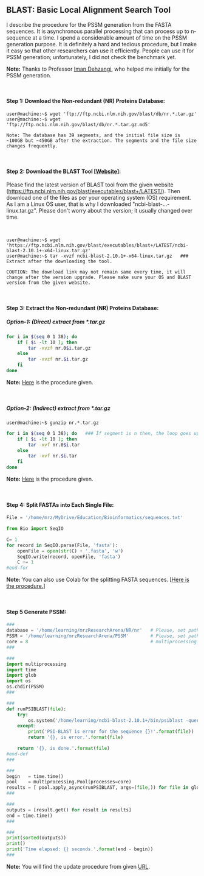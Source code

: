 ## BLAST: Basic Local Alignment Search Tool

I describe the procedure for the PSSM generation from the FASTA sequences. It is asynchronous parallel processing that can process up to n-sequence at a time. I spend a considerable amount of time on the PSSM generation purpose. It is definitely a hard and tedious procedure, but I make it easy so that other researchers can use it efficiently. People can use it for PSSM generation; unfortunately, I did not check the benchmark yet.

**Note:** Thanks to Professor [Iman Dehzangi](https://scholar.google.com/citations?user=RkamSRYAAAAJ&hl=en), who helped me initially for the PSSM generation.

&nbsp;
&nbsp;

#### Step 1: Download the Non-redundant (NR) Proteins Database:

```console
user@machine:~$ wget 'ftp://ftp.ncbi.nlm.nih.gov/blast/db/nr.*.tar.gz'
user@machine:~$ wget 'ftp://ftp.ncbi.nlm.nih.gov/blast/db/nr.*.tar.gz.md5'

Note: The database has 39 segments, and the initial file size is ~100GB but ~450GB after the extraction. The segments and the file size changes frequently.
```

&nbsp;
&nbsp;

#### Step 2: Download the BLAST Tool [[Website](https://ftp.ncbi.nlm.nih.gov/blast/executables/blast+/LATEST/)]:

Please find the latest version of BLAST tool from the given website (https://ftp.ncbi.nlm.nih.gov/blast/executables/blast+/LATEST/). Then download one of the files as per your operating system (OS) requirement. As I am a Linux OS user, that is why I downloaded "ncbi-blast-...-linux.tar.gz". Please don't worry about the version; it usually changed over time.

&nbsp;

```console
user@machine:~$ wget 'https://ftp.ncbi.nlm.nih.gov/blast/executables/blast+/LATEST/ncbi-blast-2.10.1+-x64-linux.tar.gz'
user@machine:~$ tar -xvzf ncbi-blast-2.10.1+-x64-linux.tar.gz   ### Extract after the downloading the tool.

COUTION: The download link may not remain same every time, it will change after the version upgrade. Please make sure your OS and BLAST version from the given website.
```

&nbsp;
&nbsp;

#### Step 3: Extract the Non-redundant (NR) Proteins Database:


##### Option-1: (Direct) extract from *.tar.gz
```bash
for i in $(seq 0 1 38); do
    if [ $i -lt 10 ]; then
        tar -xvzf nr.0$i.tar.gz
    else
        tar -xvzf nr.$i.tar.gz
    fi
done
```
**Note:** [Here](https://github.com/mrzResearchArena/BLAST/blob/master/directExtract.sh) is the procedure given.

&nbsp;
&nbsp;

##### Option-2: (Indirect) extract from *.tar.gz
```console
user@machine:~$ gunzip nr.*.tar.gz
```

```bash
for i in $(seq 0 1 38); do   ### If segment is n then, the loop goes upto n-1.
    if [ $i -lt 10 ]; then
        tar -xvf nr.0$i.tar
    else
        tar -xvf nr.$i.tar
    fi
done
```

**Note:** [Here](https://github.com/mrzResearchArena/BLAST/blob/master/indirectExtract.sh) is the procedure given.

&nbsp;
&nbsp;

#### Step 4: Split FASTAs into Each Single File:

```python
File = '/home/mrz/MyDrive/Education/Bioinformatics/sequences.txt'

from Bio import SeqIO

C= 1
for record in SeqIO.parse(File, 'fasta'):
    openFile = open(str(C) + '.fasta', 'w')
    SeqIO.write(record, openFile, 'fasta')
    C += 1
#end-for
```
**Note:** You can also use Colab for the splitting FASTA sequences. [[Here is the procedure.](https://github.com/mrzResearchArena/BLAST/blob/master/Split-FASTA-using-BioPython-Colab.ipynb)]

&nbsp;
&nbsp;

#### Step 5 Generate PSSM:
```python
###
database = '/home/learning/mrzResearchArena/NR/nr'   # Please, set path where "nr" database directory is located.
PSSM = '/home/learning/mrzResearchArena/PSSM'        # Please, set path where PSSM directory is located.
core = 8                                             # multiprocessing.cpu_count()
###

###
import multiprocessing
import time
import glob
import os
os.chdir(PSSM)
###

###
def runPSIBLAST(file):
    try:
        os.system('/home/learning/ncbi-blast-2.10.1+/bin/psiblast -query {} -db {} -out {}.out -num_iterations 3 -out_ascii_pssm {}.pssm -inclusion_ethresh 0.001 -comp_based_stats 0 -num_threads 1'.format(file, database, file, file))
    except:
        print('PSI-BLAST is error for the sequence {}!'.format(file))
        return '{}, is error.'.format(file)

    return '{}, is done.'.format(file)
#end-def
###

###
begin   = time.time()
pool    = multiprocessing.Pool(processes=core)
results = [ pool.apply_async(runPSIBLAST, args=(file,)) for file in glob.glob('*.fasta') ] # for x in range(1, 10)
###

###
outputs = [result.get() for result in results]
end = time.time()
###

###
print(sorted(outputs))
print()
print('Time elapsed: {} seconds.'.format(end - begin))
###
```

**Note:** You will find the update procedure from given [URL](https://github.com/mrzResearchArena/BLAST/blob/master/asynParallel.py).
